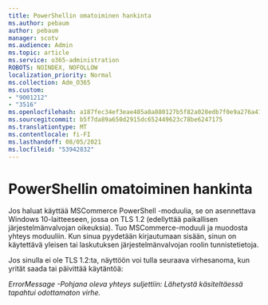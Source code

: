 ```yaml
---
title: PowerShellin omatoiminen hankinta
ms.author: pebaum
author: pebaum
manager: scotv
ms.audience: Admin
ms.topic: article
ms.service: o365-administration
ROBOTS: NOINDEX, NOFOLLOW
localization_priority: Normal
ms.collection: Adm_O365
ms.custom:
- "9001212"
- "3516"
ms.openlocfilehash: a187fec34ef3eae485a8a880127b5f82a028edb7f0e9a276a41b5e33cad25ead
ms.sourcegitcommit: b5f7da89a650d2915dc652449623c78be6247175
ms.translationtype: MT
ms.contentlocale: fi-FI
ms.lasthandoff: 08/05/2021
ms.locfileid: "53942832"
---
```

# <a name="self-service-purchase-of-powershell"></a>PowerShellin omatoiminen hankinta

Jos haluat käyttää MSCommerce PowerShell -moduulia, se on asennettava Windows 10-laitteeseen, jossa on TLS 1.2 (edellyttää paikallisen järjestelmänvalvojan oikeuksia).  Tuo MSCommerce-moduuli ja muodosta yhteys moduuliin.  Kun sinua pyydetään kirjautumaan sisään, sinun on käytettävä yleisen tai laskutuksen järjestelmänvalvojan roolin tunnistetietoja.  

Jos sinulla ei ole TLS 1.2:ta, näyttöön voi tulla seuraava virhesanoma, kun yrität saada tai päivittää käytäntöä:

*ErrorMessage -Pohjana oleva yhteys suljettiin: Lähetystä käsiteltäessä tapahtui odottamaton virhe.*



